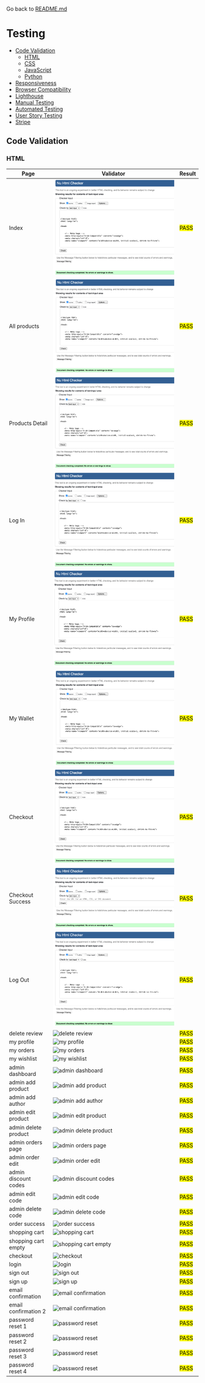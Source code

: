 Go back to [README.md](/README.md)

# Testing
- [Code Validation](#code-validation)
    - [HTML](#html)
    - [CSS](#css)
    - [JavaScript](#JavaScript)
    - [Python](#python)
- [Responsiveness](#Responsiveness)
- [Browser Compatibility](#browser-compatibility)
- [Lighthouse](#Lighthouse)
- [Manual Testing](#manual-testing)
- [Automated Testing](#automated-testing)
- [User Story Testing](#user-story-testing)
- [Stripe](#stripe)

## Code Validation
### HTML
|Page|Validator|Result|
| --- | --- | --- |
| Index |![index](./assets/testing/html/index_html_checker.png) | <mark>PASS<mark> |
| All products |![products](./assets/testing/html/products_page_html_checker.png) | <mark>PASS<mark> |
| Products Detail|![products_detail](./assets/testing/html/products_detail_html_chekcer.png) | <mark>PASS<mark> |
| Log In |![log_in](./assets/testing/html/log_in_html_checker.png) | <mark>PASS<mark> |
| My Profile |![my_profile](./assets/testing/html/my_profile_html_checker.png) | <mark>PASS<mark> |
| My Wallet |![wallet](./assets/testing/html/my_wallet_html_checker.png) | <mark>PASS<mark> |
| Checkout |![checkout](./assets/testing/html/checkout_html_checker.png) | <mark>PASS<mark> |
| Checkout Success |![checkout_success](./assets/testing/html/checkout_success_html_checker.png) | <mark>PASS<mark> |
| Log Out |![log_out](./assets/testing/html/log_out_html_checker.png) | <mark>PASS<mark> |
| delete review |![delete review](./assets/readme-images/testing/html/review-delete.PNG) | <mark>PASS<mark> |
| my profile |![my profile](./assets/readme-images/testing/html/my-profile.PNG) | <mark>PASS<mark> |
| my orders |![my orders](./assets/readme-images/testing/html/my-orders.PNG) | <mark>PASS<mark> |
| my wishlist |![my wishlist](./assets/readme-images/testing/html/my-wishlist.PNG) | <mark>PASS<mark> |
| admin dashboard |![admin dashboard](./assets/readme-images/testing/html/admin-dash.PNG) | <mark>PASS<mark> |
| admin add product |![admin add product](./assets/readme-images/testing/html/admin-add-product.PNG) | <mark>PASS<mark> |
| admin add author |![admin add author](./assets/readme-images/testing/html/admin-add-author.PNG) | <mark>PASS<mark> |
| admin edit product |![admin edit product](./assets/readme-images/testing/html/admin-edit-product.PNG) | <mark>PASS<mark> |
| admin delete product |![admin delete product](./assets/readme-images/testing/html/admin-delete-product.PNG) | <mark>PASS<mark> |
| admin orders page |![admin orders page](./assets/readme-images/testing/html/admin-orders.PNG) | <mark>PASS<mark> |
| admin order edit |![admin order edit](./assets/readme-images/testing/html/admin-edit-order-status.PNG) | <mark>PASS<mark> |
| admin discount codes |![admin discount codes](./assets/readme-images/testing/html/admin-codes.PNG) | <mark>PASS<mark> |
| admin edit code |![admin edit code](./assets/readme-images/testing/html/admin-edit-code.PNG) | <mark>PASS<mark> |
| admin delete code |![admin delete code](./assets/readme-images/testing/html/admin-delete-code.PNG) | <mark>PASS<mark> |
| order success |![order success](./assets/readme-images/testing/html/order-success.PNG) | <mark>PASS<mark> |
| shopping cart |![shopping cart](./assets/readme-images/testing/html/cart.PNG) | <mark>PASS<mark> |
| shopping cart empty |![shopping cart empty](./assets/readme-images/testing/html/cart-empty.PNG) | <mark>PASS<mark> |
| checkout |![checkout](./assets/readme-images/testing/html/checkout.PNG) | <mark>PASS<mark> |
| login |![login](./assets/readme-images/testing/html/sign-in.PNG) | <mark>PASS<mark> |
| sign out |![sign out](./assets/readme-images/testing/html/sign-outPNG.PNG) | <mark>PASS<mark> |
| sign up |![sign up](./assets/readme-images/testing/html/sign-up.PNG) | <mark>PASS<mark> |
| email confirmation |![email confirmation](./assets/readme-images/testing/html/verify_email.PNG) | <mark>PASS<mark> |
| email confirmation 2|![email confirmation](./assets/readme-images/testing/html/email-conf-2.PNG) | <mark>PASS<mark> |
| password reset 1 |![password reset ](./assets/readme-images/testing/html/pass-reset.PNG) | <mark>PASS<mark> |
| password reset 2 |![password reset ](./assets/readme-images/testing/html/pass-reset-enter-pass.PNG) | <mark>PASS<mark> |
| password reset 3 |![password reset ](./assets/readme-images/testing/html/pass-reset-email-sent.PNG) | <mark>PASS<mark> |
| password reset 4 |![password reset ](./assets/readme-images/testing/html/pass-reset-done.PNG) | <mark>PASS<mark> |